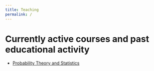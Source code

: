 ```yaml
---
title: Teaching
permalink: /
---
```


# Currently active courses and past educational activity

* [Probability Theory and Statistics](/hse_prob_stat/ProbStat)


<!-- * [💀 Home assignments](/homework) -->